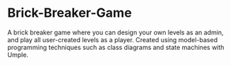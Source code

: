 # Brick-Breaker-Game
A brick breaker game where you can design your own levels as an admin, and play all user-created levels as a player. Created using model-based programming techniques such as class diagrams and state machines with Umple.
